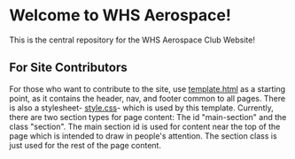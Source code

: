 # Welcome to WHS Aerospace!

This is the central repository for the WHS Aerospace Club Website! 

## For Site Contributors

For those who want to contribute to the site, use [template.html](https://github.com/whsaerospace/whsaerospace.github.io/tree/master/template.html) as a starting point, as it contains the header, nav, and footer common to all pages. There is also a stylesheet\- [style.css](https://github.com/whsaerospace/whsaerospace.github.io/tree/master/style.css)\- which is used by this template. Currently, there are two section types for page content: The id "main-section" and the class "section". The main section id is used for content near the top of the page which is intended to draw in people's attention. The section class is just used for the rest of the page content.